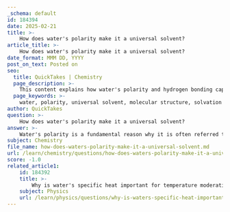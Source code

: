 ```yaml
---
_schema: default
id: 184394
date: 2025-02-21
title: >-
    How does water's polarity make it a universal solvent?
article_title: >-
    How does water's polarity make it a universal solvent?
date_format: MMM DD, YYYY
post_on_text: Posted on
seo:
  title: QuickTakes | Chemistry
  page_description: >-
    This content explains how water's polarity and hydrogen bonding capabilities allow it to act as a universal solvent, facilitating dissolving processes important in both chemical and biological contexts.
  page_keywords: >-
    water, polarity, universal solvent, molecular structure, solvation mechanism, ionic substances, hydrogen bonding, chemical reactions, biological processes, nutrient transport, NaCl, aqueous environments
author: QuickTakes
question: >-
    How does water's polarity make it a universal solvent?
answer: >-
    Water's polarity is a fundamental reason why it is often referred to as the "universal solvent." This property arises from the molecular structure of water (H₂O), where the oxygen atom is more electronegative than the hydrogen atoms. As a result, the oxygen atom carries a partial negative charge, while the hydrogen atoms carry partial positive charges. This creates a polar molecule with distinct positive and negative regions.\n\n### Mechanism of Solvation\nWhen a polar or ionic substance is introduced to water, the positive and negative regions of the water molecules interact with the charged particles of the solute. For example, when table salt (NaCl) is dissolved in water, the positive hydrogen ends of water molecules are attracted to the negatively charged chloride ions (Cl⁻), while the negative oxygen ends are attracted to the positively charged sodium ions (Na⁺). This interaction helps to separate the ions from each other and disperse them throughout the solution, effectively dissolving the salt.\n\n### Role of Hydrogen Bonding\nHydrogen bonding plays a crucial role in this process. The ability of water molecules to form hydrogen bonds with each other and with solute molecules enhances water's solvent capabilities. These bonds allow water to surround solute particles, stabilizing them in solution and preventing them from recombining. This is particularly important in biological systems, where water facilitates numerous chemical reactions by dissolving reactants and transporting nutrients and waste products.\n\n### Importance in Biological Processes\nThe universal solvent property of water is essential for life. It allows for the transport of essential nutrients, gases, and waste products in biological organisms. For instance, in the human body, blood (which is primarily water) carries oxygen, nutrients, and hormones to cells while removing waste products. Additionally, many biochemical reactions occur in aqueous environments, making water's solvent properties vital for metabolic processes.\n\nIn summary, water's polarity and the resulting hydrogen bonding capabilities enable it to dissolve a wide range of substances, making it an indispensable solvent in both chemical and biological contexts. This unique property is crucial for sustaining life and facilitating various chemical reactions necessary for biological functions.
subject: Chemistry
file_name: how-does-waters-polarity-make-it-a-universal-solvent.md
url: /learn/chemistry/questions/how-does-waters-polarity-make-it-a-universal-solvent
score: -1.0
related_article1:
    id: 184392
    title: >-
        Why is water's specific heat important for temperature moderation?
    subject: Physics
    url: /learn/physics/questions/why-is-waters-specific-heat-important-for-temperature-moderation
---
```


&nbsp;